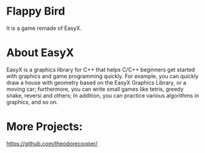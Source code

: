 # Flappy Bird
It is a game remade of EasyX.
# About EasyX
EasyX is a graphics library for C++ that helps C/C++ beginners get started with graphics and game programming quickly. For example, you can quickly draw a house with geometry based on the EasyX Graphics Library, or a moving car; furthermore, you can write small games like tetris, greedy snake, reversi and others; In addition, you can practice various algorithms in graphics, and so on.
# More Projects:
https://github.com/theodorecooper/
